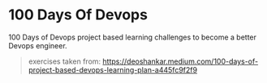 # 100 Days Of Devops
100 Days of Devops project based learning challenges to become a better Devops engineer.
> exercises taken from: https://deoshankar.medium.com/100-days-of-project-based-devops-learning-plan-a445fc9f2f9
